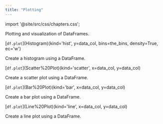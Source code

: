 ```yaml
---
title: "Plotting"
---
```


import '@site/src/css/chapters.css';

<p className="main-description">Plotting and visualization of DataFrames.</p>

<div className="method-container">
    <div className="method">
        [<code>df.plot</code>](Histogram)(kind='hist', y=data_col, bins=the_bins, density=True, ec='w')
    </div>
    <div className="description">
        <p>Create a histogram using a DataFrame.</p>
    </div>
</div>

<div className="method-container">
    <div className="method">
        [<code>df.plot</code>](Scatter%20Plot)(kind='scatter', x=data_col, y=data_col)
    </div>
    <div className="description">
        <p>Create a scatter plot using a DataFrame.</p>
    </div>
</div>

<div className="method-container">
    <div className="method">
        [<code>df.plot</code>](Bar%20Plot)(kind='bar', x=data_col, y=data_col)
    </div>
    <div className="description">
        <p>Create a bar plot using a DataFrame.</p>
    </div>
</div>

<div className="method-container">
    <div className="method">
        [<code>df.plot</code>](Line%20Plot)(kind='line', x=data_col, y=data_col)
    </div>
    <div className="description">
        <p>Create a line plot using a DataFrame.</p>
    </div>
</div>
